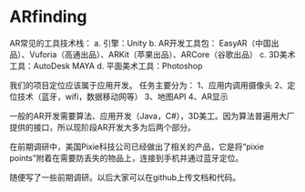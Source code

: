 # ARfinding

AR常见的工具技术栈：
a.	引擎：Unity
b.	AR开发工具包： EasyAR（中国出品）、Vuforia（高通出品）、ARKit（苹果出品）、ARCore（谷歌出品）
c.	3D美术工具：AutoDesk MAYA
d.	平面美术工具：Photoshop

我们的项目定位应该属于应用开发。
任务主要分为：
  1、应用内调用摄像头
  2、定位技术（蓝牙，wifi，数据移动网等）
  3、地图API
  4、AR显示

一般的AR开发需要算法、应用开发（Java，C#），3D美工。因为算法普遍用大厂提供的接口，所以现阶段AR开发大多为后两个部分。

在前期调研中，美国Pixie科技公司已经做出了相关的产品，它是将“pixie points”附着在需要防丢失的物品上，连接到手机并通过蓝牙定位。

随便写了一些前期调研。以后大家可以在github上传文档和代码。
